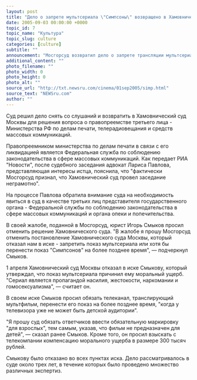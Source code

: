 ```yaml
---
layout: post
title: "Дело о запрете мультсериала \"Симпсоны\" возвращено в Хамовнический суд"
date: 2005-09-03 00:00:00 +0000
topic_id: 7
topic_name: "Культура"
topic_slug: culture
categories: [culture]
subtitle: ""
announcement: "Мосгорсуд возвратил дело о запрете трансляции мультсериала \"Симпсоны\" на одном из телеканалов в Хамовнический суд для устранения процессуальных нарушений."
additional_content: ""
photo_filename: ""
photo_width: 0
photo_height: 0
photo_alt: ""
source_url: "http://txt.newsru.com/cinema/01sep2005/simp.html"
source_text: "NEWSru.com"
author: ""
---
```

Суд решил дело снять со слушаний и возвратить в Хамовнический суд Москвы для решения вопроса о правопреемстве третьего лица - Министерства РФ по делам печати, телерадиовещания и средств массовых коммуникаций.

Правопреемником министерства по делам печати в связи с его ликвидацией является Федеральная служба по соблюдению законодательства в сфере массовых коммуникаций. Как передает РИА "Новости", после судебного заседания адвокат Лариса Павлова, представляющая интересы истца, пояснила, что "фактически Мосгорсуд признал, что Хамовнический суд провел заседание неграмотно".

На процессе Павлова обратила внимание суда на необходимость явиться в суд в качестве третьих лиц представителя государственного органа - Федеральной службы по соблюдению законодательства в сфере массовых коммуникаций и органа опеки и попечительства.

В своей жалобе, поданной в Мосгорсуд, юрист Игорь Смыков просил отменить решение Хамовнического суда. "В жалобе я прошу Мосгорсуд отменить постановление Хамовнического суда Москвы, который отказал нам в иске - запретить показ мультсериала или хотя бы перенести показ "Симпсонов" на более позднее время", &mdash; подчеркнул Смыков.

1 апреля Хамовнический суд Москвы отказал в иске Смыкову, который утверждал, что показ мультсериала причинил ему моральный ущерб. "Сериал является пропагандой насилия, жестокости, наркомании и гомосексуализма", &mdash; считает он.

В своем иске Смыков просил обязать телеканал, транслирующий мультфильм, перенести его показ на более позднее время, "когда у телевизора уже не может быть детской аудитории".

"Я прошу суд обязать ответчиков ввести обязательную маркировку "для взрослых", тем самым, указав, что фильм не предназначен для детей", &mdash; сказал ранее Смыков. Кроме того, он просил взыскать с телекомпании компенсацию морального ущерба в размере 300 тысяч рублей.

Смыкову было отказано во всех пунктах иска. Дело рассматривалось в суде около трех лет, в течение которых было проведено множество различных экспертиз.
